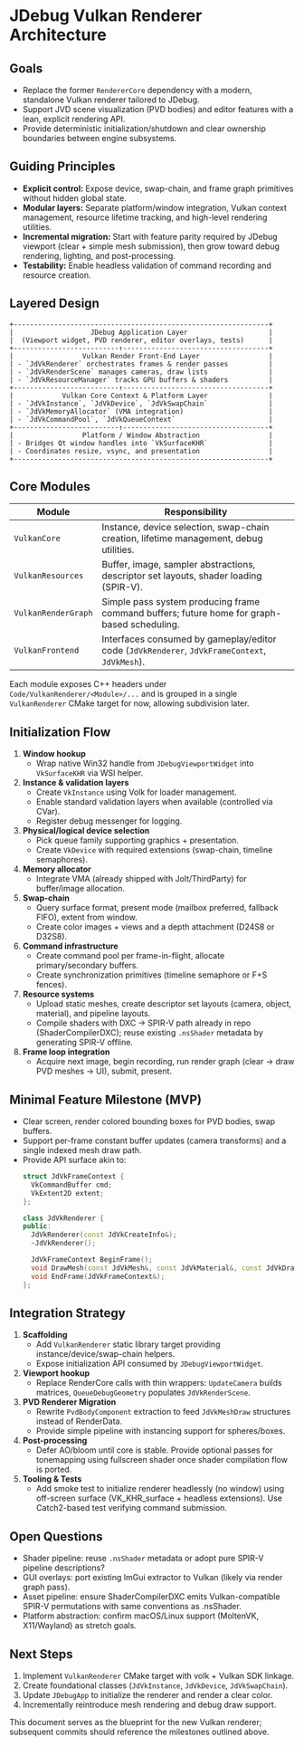 # JDebug Vulkan Renderer Architecture

## Goals
- Replace the former `RendererCore` dependency with a modern, standalone Vulkan renderer tailored to JDebug.
- Support JVD scene visualization (PVD bodies) and editor features with a lean, explicit rendering API.
- Provide deterministic initialization/shutdown and clear ownership boundaries between engine subsystems.

## Guiding Principles
- **Explicit control:** Expose device, swap-chain, and frame graph primitives without hidden global state.
- **Modular layers:** Separate platform/window integration, Vulkan context management, resource lifetime tracking, and high-level rendering utilities.
- **Incremental migration:** Start with feature parity required by JDebug viewport (clear + simple mesh submission), then grow toward debug rendering, lighting, and post-processing.
- **Testability:** Enable headless validation of command recording and resource creation.

## Layered Design

```
+---------------------------------------------------------------+
|                   JDebug Application Layer                    |
|  (Viewport widget, PVD renderer, editor overlays, tests)      |
+--------------------------↑------------------------------------+
|                 Vulkan Render Front-End Layer                 |
| - `JdVkRenderer` orchestrates frames & render passes          |
| - `JdVkRenderScene` manages cameras, draw lists               |
| - `JdVkResourceManager` tracks GPU buffers & shaders          |
+--------------------------↑------------------------------------+
|            Vulkan Core Context & Platform Layer               |
| - `JdVkInstance`, `JdVkDevice`, `JdVkSwapChain`               |
| - `JdVkMemoryAllocator` (VMA integration)                     |
| - `JdVkCommandPool`, `JdVkQueueContext`                       |
+--------------------------↑------------------------------------+
|                 Platform / Window Abstraction                 |
| - Bridges Qt window handles into `VkSurfaceKHR`               |
| - Coordinates resize, vsync, and presentation                 |
+---------------------------------------------------------------+
```

## Core Modules

| Module | Responsibility |
| --- | --- |
| `VulkanCore` | Instance, device selection, swap-chain creation, lifetime management, debug utilities. |
| `VulkanResources` | Buffer, image, sampler abstractions, descriptor set layouts, shader loading (SPIR-V). |
| `VulkanRenderGraph` | Simple pass system producing frame command buffers; future home for graph-based scheduling. |
| `VulkanFrontend` | Interfaces consumed by gameplay/editor code (`JdVkRenderer`, `JdVkFrameContext`, `JdVkMesh`). |

Each module exposes C++ headers under `Code/VulkanRenderer/<Module>/...` and is grouped in a single `VulkanRenderer` CMake target for now, allowing subdivision later.

## Initialization Flow

1. **Window hookup**
   - Wrap native Win32 handle from `JDebugViewportWidget` into `VkSurfaceKHR` via WSI helper.
2. **Instance & validation layers**
   - Create `VkInstance` using Volk for loader management.
   - Enable standard validation layers when available (controlled via CVar).
   - Register debug messenger for logging.
3. **Physical/logical device selection**
   - Pick queue family supporting graphics + presentation.
   - Create `VkDevice` with required extensions (swap-chain, timeline semaphores).
4. **Memory allocator**
   - Integrate VMA (already shipped with Jolt/ThirdParty) for buffer/image allocation.
5. **Swap-chain**
   - Query surface format, present mode (mailbox preferred, fallback FIFO), extent from window.
   - Create color images + views and a depth attachment (D24S8 or D32S8).
6. **Command infrastructure**
   - Create command pool per frame-in-flight, allocate primary/secondary buffers.
   - Create synchronization primitives (timeline semaphore or F+S fences).
7. **Resource systems**
   - Upload static meshes, create descriptor set layouts (camera, object, material), and pipeline layouts.
   - Compile shaders with DXC → SPIR-V path already in repo (ShaderCompilerDXC); reuse existing `.nsShader` metadata by generating SPIR-V offline.
8. **Frame loop integration**
   - Acquire next image, begin recording, run render graph (clear → draw PVD meshes → UI), submit, present.

## Minimal Feature Milestone (MVP)

- Clear screen, render colored bounding boxes for PVD bodies, swap buffers.
- Support per-frame constant buffer updates (camera transforms) and a single indexed mesh draw path.
- Provide API surface akin to:
  ```cpp
  struct JdVkFrameContext {
    VkCommandBuffer cmd;
    VkExtent2D extent;
  };

  class JdVkRenderer {
  public:
    JdVkRenderer(const JdVkCreateInfo&);
    ~JdVkRenderer();

    JdVkFrameContext BeginFrame();
    void DrawMesh(const JdVkMesh&, const JdVkMaterial&, const JdVkDrawParams&);
    void EndFrame(JdVkFrameContext&);
  };
  ```

## Integration Strategy

1. **Scaffolding**
   - Add `VulkanRenderer` static library target providing instance/device/swap-chain helpers.
   - Expose initialization API consumed by `JDebugViewportWidget`.
2. **Viewport hookup**
   - Replace RenderCore calls with thin wrappers: `UpdateCamera` builds matrices, `QueueDebugGeometry` populates `JdVkRenderScene`.
3. **PVD Renderer Migration**
   - Rewrite `PvdBodyComponent` extraction to feed `JdVkMeshDraw` structures instead of RenderData.
   - Provide simple pipeline with instancing support for spheres/boxes.
4. **Post-processing**
   - Defer AO/bloom until core is stable. Provide optional passes for tonemapping using fullscreen shader once shader compilation flow is ported.
5. **Tooling & Tests**
   - Add smoke test to initialize renderer headlessly (no window) using off-screen surface (VK_KHR_surface + headless extensions). Use Catch2-based test verifying command submission.

## Open Questions
- Shader pipeline: reuse `.nsShader` metadata or adopt pure SPIR-V pipeline descriptions?
- GUI overlays: port existing ImGui extractor to Vulkan (likely via render graph pass).
- Asset pipeline: ensure ShaderCompilerDXC emits Vulkan-compatible SPIR-V permutations with same conventions as .nsShader.
- Platform abstraction: confirm macOS/Linux support (MoltenVK, X11/Wayland) as stretch goals.

## Next Steps
1. Implement `VulkanRenderer` CMake target with volk + Vulkan SDK linkage.
2. Create foundational classes (`JdVkInstance`, `JdVkDevice`, `JdVkSwapChain`).
3. Update `JDebugApp` to initialize the renderer and render a clear color.
4. Incrementally reintroduce mesh rendering and debug draw support.

This document serves as the blueprint for the new Vulkan renderer; subsequent commits should reference the milestones outlined above.

